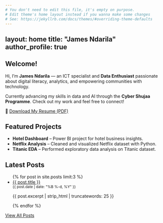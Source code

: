 ```yaml
---
# You don't need to edit this file, it's empty on purpose.
# Edit theme's home layout instead if you wanna make some changes
# See: https://jekyllrb.com/docs/themes/#overriding-theme-defaults
---
```

layout: home
title: "James Ndarila"
author_profile: true
---
<section>
  <h2>Welcome!</h2>
  <p>Hi, I’m <strong>James Ndarila</strong> — an ICT specialist and <strong>Data Enthusiast</strong> passionate about digital literacy, analytics, and empowering communities with technology.</p>

  <p>Currently advancing my skills in data and AI through the <strong>Cyber Shujaa Programme</strong>. Check out my work and feel free to connect!</p>

  <p>
    📄 <a href="/assets/files/James-Ndarila-CV.pdf" target="_blank" class="btn btn--primary">Download My Resume (PDF)</a>
  </p>
</section>

<section>
  <h2>Featured Projects</h2>
  <ul>
    <li><strong>Hotel Dashboard</strong> – Power BI project for hotel business insights.</li>
    <li><strong>Netflix Analysis</strong> – Cleaned and visualized Netflix dataset with Python.</li>
    <li><strong>Titanic EDA</strong> – Performed exploratory data analysis on Titanic dataset.</li>
  </ul>
</section>

<section>
  <h2>Latest Posts</h2>
  <ul>
    {% for post in site.posts limit:3 %}
      <li>
        <a href="{{ post.url | relative_url }}">{{ post.title }}</a><br />
        <small>{{ post.date | date: "%B %-d, %Y" }}</small><br />
        <p>{{ post.excerpt | strip_html | truncatewords: 25 }}</p>
      </li>
    {% endfor %}
  </ul>
  <a href="/blog/" class="btn btn--inverse">View All Posts</a>
</section>
